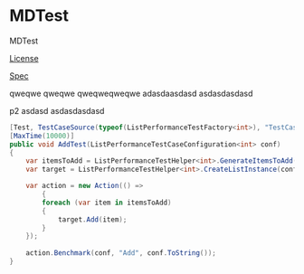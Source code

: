 MDTest
======

MDTest

[License](LICENSE)

[Spec](docs/Specifications.md)

qweqwe qweqwe qweqweqweqwe
adasdaasdasd asdasdasdasd

p2 asdasd asdasdasdasd

```csharp
[Test, TestCaseSource(typeof(ListPerformanceTestFactory<int>), "TestCases")]
[MaxTime(10000)]
public void AddTest(ListPerformanceTestCaseConfiguration<int> conf)
{
	var itemsToAdd = ListPerformanceTestHelper<int>.GenerateItemsToAdd(conf).ToArray();
	var target = ListPerformanceTestHelper<int>.CreateListInstance(conf);

	var action = new Action(() =>
    	{
		foreach (var item in itemsToAdd)
		{
			target.Add(item);
		}
	});
        
	action.Benchmark(conf, "Add", conf.ToString());
}

